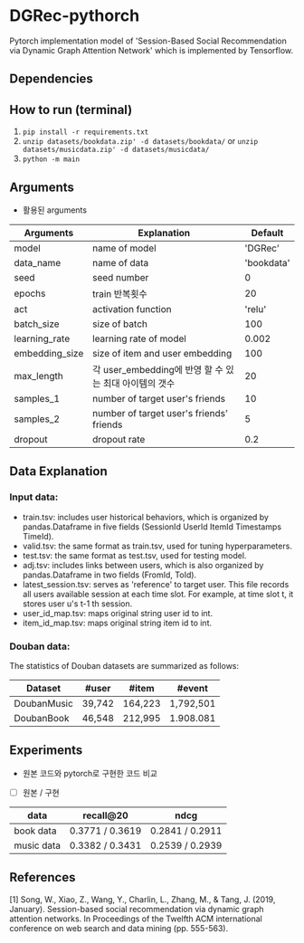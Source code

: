 
# DGRec-pythorch

Pytorch implementation model of 'Session-Based Social Recommendation via Dynamic Graph Attention Network' which is implemented by Tensorflow.

## Dependencies


## How to run (terminal)
1. `pip install -r requirements.txt`
2. `unzip datasets/bookdata.zip' -d datasets/bookdata/` or `unzip datasets/musicdata.zip' -d datasets/musicdata/`
3. `python -m main`

  
## Arguments
- 활용된 arguments

|Arguments|Explanation|Default|
|------|---|---|
|model|name of model|'DGRec'|
|data_name|name of data|'bookdata'|
|seed|seed number|0|
|epochs|train 반복횟수|20|
|act|activation function|'relu'|
|batch_size|size of batch|100|
|learning_rate|learning rate of model|0.002|
|embedding_size|size of item and user embedding|100|
|max_length|각 user_embedding에 반영 할 수 있는 최대 아이템의 갯수|20|
|samples_1|number of target user's friends|10|
|samples_2|number of target user's friends' friends|5|
|dropout|dropout rate|0.2|


## Data Explanation
### Input data:
* train.tsv: includes user historical behaviors, which is organized by pandas.Dataframe in five fields (SessionId UserId ItemId Timestamps TimeId).
* valid.tsv: the same format as train.tsv, used for tuning hyperparameters.
* test.tsv: the same format as test.tsv, used for testing model.
* adj.tsv: includes links between users, which is also organized by pandas.Dataframe in two fields (FromId, ToId).
* latest_session.tsv: serves as 'reference' to target user. This file records all users available session at each time slot. For example, at time slot t, it stores user u's t-1 th session.
* user_id_map.tsv: maps original string user id to int.
* item_id_map.tsv: maps original string item id to int.

### Douban data:
The statistics of Douban datasets are summarized as follows:

|Dataset|#user|#item|#event|
|------|---|---|---|
|DoubanMusic|39,742|164,223|1,792,501|
|DoubanBook|46,548|212,995|1.908.081|

## Experiments
- 원본 코드와 pytorch로 구현한 코드 비교

* [ ] 원본 / 구현

|data|recall@20|ndcg|
|------|---|---|
|book data|0.3771 / 0.3619|0.2841 / 0.2911|
|music data|0.3382 / 0.3431|0.2539 / 0.2939|

 ## References
 [1] Song, W., Xiao, Z., Wang, Y., Charlin, L., Zhang, M., & Tang, J. (2019, January). Session-based social recommendation via dynamic graph attention networks. In Proceedings of the Twelfth ACM international conference on web search and data mining (pp. 555-563).
